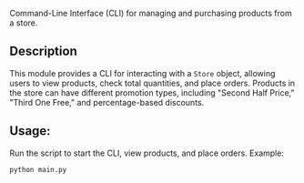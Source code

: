 Command-Line Interface (CLI) for managing and purchasing products from a store.

## Description
This module provides a CLI for interacting with a `Store` object,
allowing users to view products, check total quantities, and place orders.
Products in the store can have different promotion types,
including "Second Half Price," "Third One Free,"
and percentage-based discounts.


## Usage:
Run the script to start the CLI, view products, and place orders. Example:

```shell
python main.py
```
